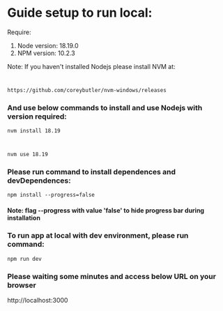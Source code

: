 # Guide setup to run local:

Require:
1. Node version: 18.19.0
2. NPM version: 10.2.3

Note: If you haven't installed Nodejs please install NVM at:
#
    https://github.com/coreybutler/nvm-windows/releases

### And use below commands to install and use Nodejs with version required:
    nvm install 18.19
#
    nvm use 18.19

### Please run command to install dependences and devDependences:
    npm install --progress=false

#### Note: flag --progress with value 'false' to hide progress bar during installation

### To run app at local with dev environment, please run command:
    npm run dev

### Please waiting some minutes and access below URL on your browser
http://localhost:3000